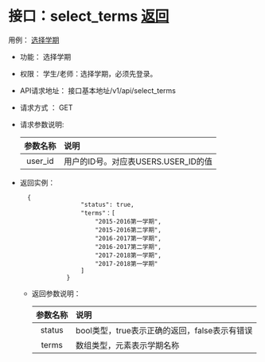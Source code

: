 # 接口：select_terms  [返回](../README.md)
用例： [选择学期](../用例/选择学期.md)

- 功能：
    选择学期
    
- 权限：
    学生/老师：选择学期，必须先登录。    
    
- API请求地址： 
    接口基本地址/v1/api/select_terms

- 请求方式 ：
    GET

       
- 请求参数说明:        

  |参数名称|说明|
  |:---------:|:--------------------------------------------------------|      
  |user_id|用户的ID号。对应表USERS.USER_ID的值|

  
- 返回实例：

        {
                       "status": true,
                       "terms"：[
                           "2015-2016第一学期",
                           "2015-2016第二学期",
                           "2016-2017第一学期",
                           "2016-2017第二学期",
                           "2017-2018第一学期",
                           "2017-2018第一学期"
                       ]
                   }
 
    
  - 返回参数说明：    
   
    |参数名称|说明|
    |:---------:|:--------------------------------------------------------|      
    |status|bool类型，true表示正确的返回，false表示有错误|
    |terms|数组类型，元素表示学期名称|
